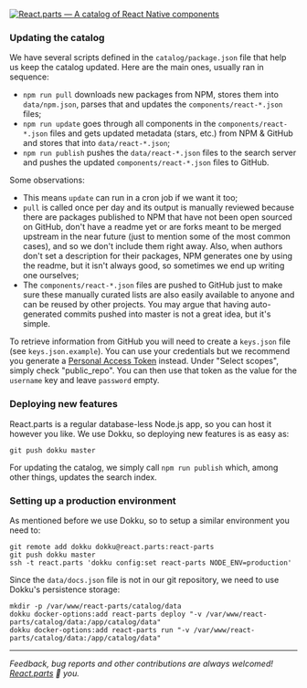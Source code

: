 [![React.parts — A catalog of React Native components](https://react.parts/react-parts.svg)](https://react.parts)

### Updating the catalog

We have several scripts defined in the `catalog/package.json` file that help us keep the catalog updated. Here are the main ones, usually ran in sequence:
- `npm run pull` downloads new packages from NPM, stores them into `data/npm.json`, parses that and updates the `components/react-*.json` files;
- `npm run update` goes through all components in the `components/react-*.json` files and gets updated metadata (stars, etc.) from NPM & GitHub and stores that into `data/react-*.json`;
- `npm run publish` pushes the `data/react-*.json` files to the search server and pushes the updated `components/react-*.json` files to GitHub.

Some observations:
- This means `update` can run in a cron job if we want it too;
- `pull` is called once per day and its output is manually reviewed because there are packages published to NPM that have not been open sourced on GitHub, don't have a readme yet or are forks meant to be merged upstream in the near future (just to mention some of the most common cases), and so we don't include them right away. Also, when authors don't set a description for their packages, NPM generates one by using the readme, but it isn't always good, so sometimes we end up writing one ourselves;
- The `components/react-*.json` files are pushed to GitHub just to make sure these manually curated lists are also easily available to anyone and can be reused by other projects. You may argue that having auto-generated commits pushed into master is not a great idea, but it's simple.

To retrieve information from GitHub you will need to create a `keys.json` file (see `keys.json.example`). You can use your credentials but we recommend you generate a [Personal Access Token](https://github.com/settings/tokens) instead. Under "Select scopes", simply check "public_repo". You can then use that token as the value for the `username` key and leave `password` empty.

### Deploying new features

React.parts is a regular database-less Node.js app, so you can host it however you like. We use Dokku, so deploying new features is as easy as:

```
git push dokku master
```

For updating the catalog, we simply call `npm run publish` which, among other things, updates the search index.


### Setting up a production environment

As mentioned before we use Dokku, so to setup a similar environment you need to:

```
git remote add dokku dokku@react.parts:react-parts
git push dokku master
ssh -t react.parts 'dokku config:set react-parts NODE_ENV=production'
```

Since the `data/docs.json` file is not in our git repository, we need to use Dokku's persistence storage:

```
mkdir -p /var/www/react-parts/catalog/data
dokku docker-options:add react-parts deploy "-v /var/www/react-parts/catalog/data:/app/catalog/data"
dokku docker-options:add react-parts run "-v /var/www/react-parts/catalog/data:/app/catalog/data"
```

---

_Feedback, bug reports and other contributions are always welcomed! [React.parts](https://react.parts) :blue_heart: you._
